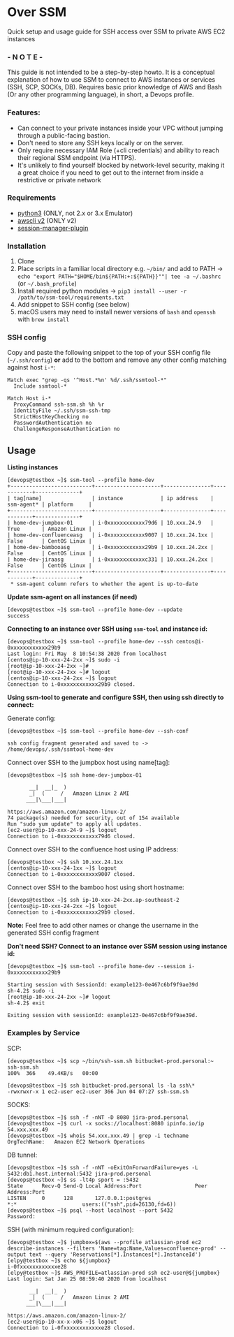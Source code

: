 # Over SSM
Quick setup and usage guide for SSH access over SSM to private AWS EC2 instances

### - N O T E - 
This guide is not intended to be a step-by-step howto. It is a conceptual explanation of how to use SSM
 to connect to AWS instances or services (SSH, SCP, SOCKs, DB). Requires basic prior knowledge of AWS 
 and Bash (Or any other programming language), in short, a Devops profile.

### Features:

- Can connect to your private instances inside your VPC without jumping through a public-facing bastion.
- Don't need to store any SSH keys locally or on the server.
- Only require necessary IAM Role (+cli credentials) and ability to reach their regional SSM endpoint (via HTTPS).
- It's unlikely to find yourself blocked by network-level security, making it a great choice if you need to get out to the internet from inside a restrictive or private network

### Requirements
- [python3](https://www.python.org/about/gettingstarted/) (ONLY, not 2.x or 3.x Emulator)
- [awscli v2](https://docs.aws.amazon.com/cli/latest/userguide/install-cliv2.html) (ONLY v2)
- [session-manager-plugin](https://docs.aws.amazon.com/systems-manager/latest/userguide/session-manager-working-with-install-plugin.html)

### Installation
1) Clone
2) Place scripts in a familiar local directory e.g. `~/bin/` and add to PATH -> `echo "export PATH="$HOME/bin${PATH:+:${PATH}}""| tee -a ~/.bashrc` (or `~/.bash_profile`)
3) Install required python modules  -> `pip3 install --user -r /path/to/ssm-tool/requirements.txt`
4) Add snippet to SSH config (see below)
5) macOS users may need to install newer versions of `bash` and `openssh` with `brew install`

### SSH config
Copy and paste the following snippet to the top of your SSH config file (`~/.ssh/config`) **or** add to the bottom and remove any other config matching against host `i-*`:
```
Match exec "grep -qs '^Host.*%n' %d/.ssh/ssmtool-*"
  Include ssmtool-*

Match Host i-*
  ProxyCommand ssh-ssm.sh %h %r
  IdentityFile ~/.ssh/ssm-ssh-tmp
  StrictHostKeyChecking no
  PasswordAuthentication no
  ChallengeResponseAuthentication no
  ```

##  Usage
**Listing instances**
```
[devops@testbox ~]$ ssm-tool --profile home-dev
+--------------------------+---------------------+---------------+------------+--------------+
| tag[name]                | instance            | ip address    | ssm-agent* | platform     |
+--------------------------+---------------------+---------------+------------+--------------+
| home-dev-jumpbox-01      | i-0xxxxxxxxxxxx79d6 | 10.xxx.24.9   | True       | Amazon Linux |
| home-dev-confluenceasg   | i-0xxxxxxxxxxxx9007 | 10.xxx.24.1xx | False      | CentOS Linux |
| home-dev-bambooasg       | i-0xxxxxxxxxxxx29b9 | 10.xxx.24.2xx | False      | CentOS Linux |
| home-dev-jiraasg         | i-0xxxxxxxxxxxxc331 | 10.xxx.24.2xx | False      | CentOS Linux |
+--------------------------+---------------------+---------------+------------+--------------+
 * ssm-agent column refers to whether the agent is up-to-date
```
**Update ssm-agent on all instances (if need)**
```
[devops@testbox ~]$ ssm-tool --profile home-dev --update
success
```

**Connecting to an instance over SSH using `ssm-tool` and instance id:**
```
[devops@testbox ~]$ ssm-tool --profile home-dev --ssh centos@i-0xxxxxxxxxxxx29b9
Last login: Fri May  8 10:54:38 2020 from localhost
[centos@ip-10-xxx-24-2xx ~]$ sudo -i
[root@ip-10-xxx-24-2xx ~]#
[root@ip-10-xxx-24-2xx ~]# logout
[centos@ip-10-xxx-24-2xx ~]$ logout
Connection to i-0xxxxxxxxxxxx29b9 closed.
```

**Using ssm-tool to generate and configure SSH, then using ssh directly to connect:**

Generate config:
```
[devops@testbox ~]$ ssm-tool --profile home-dev --ssh-conf

ssh config fragment generated and saved to -> /home/devops/.ssh/ssmtool-home-dev
```
Connect over SSH to the jumpbox host using name[tag]:
```
[devops@testbox ~]$ ssh home-dev-jumpbox-01

       __|  __|_  )
       _|  (     /   Amazon Linux 2 AMI
      ___|\___|___|

https://aws.amazon.com/amazon-linux-2/
74 package(s) needed for security, out of 154 available
Run "sudo yum update" to apply all updates.
[ec2-user@ip-10-xxx-24-9 ~]$ logout
Connection to i-0xxxxxxxxxxxx79d6 closed.
```
Connect over SSH to the confluence host using IP address:
```
[devops@testbox ~]$ ssh 10.xxx.24.1xx
[centos@ip-10-xxx-24-1xx ~]$ logout
Connection to i-0xxxxxxxxxxxx9007 closed.
```
Connect over SSH to the bamboo host using short hostname: 
```
[devops@testbox ~]$ ssh ip-10-xxx-24-2xx.ap-southeast-2
[centos@ip-10-xxx-24-2xx ~]$ logout
Connection to i-0xxxxxxxxxxxx29b9 closed.
```
**Note:** Feel free to add other names or change the username in the generated SSH config fragment

**Don't need SSH? Connect to an instance over SSM session using instance id:**
```
[devops@testbox ~]$ ssm-tool --profile home-dev --session i-0xxxxxxxxxxxx29b9

Starting session with SessionId: example123-0e467c6bf9f9ae39d
sh-4.2$ sudo -i
[root@ip-10-xxx-24-2xx ~]# logout
sh-4.2$ exit

Exiting session with sessionId: example123-0e467c6bf9f9ae39d.
```
### Examples by Service
SCP:
```
[devops@testbox ~]$ scp ~/bin/ssh-ssm.sh bitbucket-prod.personal:~
ssh-ssm.sh                                                                                       100%  366    49.4KB/s   00:00

[devops@testbox ~]$ ssh bitbucket-prod.personal ls -la ssh\*
-rwxrwxr-x 1 ec2-user ec2-user 366 Jun 04 07:27 ssh-ssm.sh
```

SOCKS:
```
[devops@testbox ~]$ ssh -f -nNT -D 8080 jira-prod.personal
[devops@testbox ~]$ curl -x socks://localhost:8080 ipinfo.io/ip
54.xxx.xxx.49
[devops@testbox ~]$ whois 54.xxx.xxx.49 | grep -i techname
OrgTechName:   Amazon EC2 Network Operations
```

DB tunnel:
```
[devops@testbox ~]$ ssh -f -nNT -oExitOnForwardFailure=yes -L 5432:db1.host.internal:5432 jira-prod.personal
[devops@testbox ~]$ ss -lt4p sport = :5432
State      Recv-Q Send-Q Local Address:Port                 Peer Address:Port
LISTEN     0      128       127.0.0.1:postgres                        *:*                     users:(("ssh",pid=26130,fd=6))
[devops@testbox ~]$ psql --host localhost --port 5432
Password:
```

SSH (with minimum required configuration):
```
[devops@testbox ~]$ jumpbox=$(aws --profile atlassian-prod ec2 describe-instances --filters 'Name=tag:Name,Values=confluence-prod' --output text --query 'Reservations[*].Instances[*].InstanceId')
[elpy@testbox ~]$ echo ${jumpbox}
i-0fxxxxxxxxxxxxe28
[elpy@testbox ~]$ AWS_PROFILE=atlassian-prod ssh ec2-user@${jumpbox}
Last login: Sat Jan 25 08:59:40 2020 from localhost

       __|  __|_  )
       _|  (     /   Amazon Linux 2 AMI
      ___|\___|___|

https://aws.amazon.com/amazon-linux-2/
[ec2-user@ip-10-xx-x-x06 ~]$ logout
Connection to i-0fxxxxxxxxxxxxe28 closed.
```
